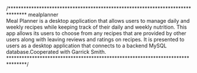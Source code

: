 /*******************************************************************************
                                  mealplanner                         
    Meal Planner is a desktop application that allows users to manage daily
    and weekly recipes while keeping track of their daily and weekly nutrition. 
    This app allows its users to choose from any recipes that are provided by
    other users along with leaving reviews and ratings on recipes. It is
    presented to users as a desktop application that connects to a backend
    MySQL database.Cooperated with Garrick Smith.
*******************************************************************************/
